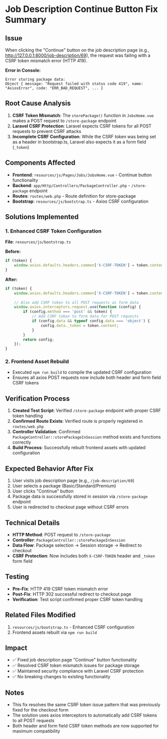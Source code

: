 # Job Description Continue Button Fix Summary

## Issue
When clicking the "Continue" button on the job description page (e.g., http://127.0.0.1:8000/job-description/69), the request was failing with a CSRF token mismatch error (HTTP 419).

**Error in Console:**
```
Error storing package data: 
Object { message: "Request failed with status code 419", name: "AxiosError", code: "ERR_BAD_REQUEST", ... }
```

## Root Cause Analysis
1. **CSRF Token Mismatch**: The `storePackage()` function in `JobsHome.vue` makes a POST request to `/store-package` endpoint
2. **Laravel CSRF Protection**: Laravel expects CSRF tokens for all POST requests to prevent CSRF attacks
3. **Incomplete CSRF Configuration**: While the CSRF token was being set as a header in bootstrap.ts, Laravel also expects it as a form field (`_token`)

## Components Affected
- **Frontend**: `resources/js/Pages/Jobs/JobsHome.vue` - Continue button functionality
- **Backend**: `app/Http/Controllers/PackageController.php` - `/store-package` endpoint
- **Routes**: `routes/web.php` - Route definition for store-package
- **Bootstrap**: `resources/js/bootstrap.ts` - Axios CSRF configuration

## Solutions Implemented

### 1. Enhanced CSRF Token Configuration
**File**: `resources/js/bootstrap.ts`

**Before:**
```typescript
if (token) {
    window.axios.defaults.headers.common['X-CSRF-TOKEN'] = token.content;
}
```

**After:**
```typescript
if (token) {
    window.axios.defaults.headers.common['X-CSRF-TOKEN'] = token.content;
    
    // Also add CSRF token to all POST requests as form data
    window.axios.interceptors.request.use(function (config) {
        if (config.method === 'post' && token) {
            // Add CSRF token to form data for POST requests
            if (config.data && typeof config.data === 'object') {
                config.data._token = token.content;
            }
        }
        return config;
    });
}
```

### 2. Frontend Asset Rebuild
- Executed `npm run build` to compile the updated CSRF configuration
- Ensures all axios POST requests now include both header and form field CSRF tokens

## Verification Process
1. **Created Test Script**: Verified `/store-package` endpoint with proper CSRF token handling
2. **Confirmed Route Exists**: Verified route is properly registered in `routes/web.php`
3. **Controller Validation**: Confirmed `PackageController::storePackageInSession` method exists and functions correctly
4. **Build Process**: Successfully rebuilt frontend assets with updated configuration

## Expected Behavior After Fix
1. User visits job description page (e.g., `/job-description/69`)
2. User selects a package (Basic/Standard/Premium)
3. User clicks "Continue" button
4. Package data is successfully stored in session via `/store-package` endpoint
5. User is redirected to checkout page without CSRF errors

## Technical Details
- **HTTP Method**: POST request to `/store-package`
- **Controller**: `PackageController::storePackageInSession`
- **Data Flow**: Package selection → Session storage → Redirect to checkout
- **CSRF Protection**: Now includes both `X-CSRF-TOKEN` header and `_token` form field

## Testing
- **Pre-Fix**: HTTP 419 CSRF token mismatch error
- **Post-Fix**: HTTP 302 successful redirect to checkout page
- **Verification**: Test script confirmed proper CSRF token handling

## Related Files Modified
1. `resources/js/bootstrap.ts` - Enhanced CSRF configuration
2. Frontend assets rebuilt via `npm run build`

## Impact
- ✅ Fixed job description page "Continue" button functionality
- ✅ Resolved CSRF token mismatch issues for package storage
- ✅ Maintained security compliance with Laravel CSRF protection
- ✅ No breaking changes to existing functionality

## Notes
- This fix resolves the same CSRF token issue pattern that was previously fixed for the checkout form
- The solution uses axios interceptors to automatically add CSRF tokens to all POST requests
- Both header and form field CSRF token methods are now supported for maximum compatibility
